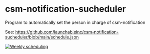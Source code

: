 # csm-notification-sucheduler

Program to automatically set the person in charge of csm-notification

See: https://github.com/launchableinc/csm-notification-sucheduler/blob/main/schedule.json

[![Weekly scheduling](https://github.com/launchableinc/csm-notification-sucheduler/actions/workflows/weekly.yml/badge.svg)](https://github.com/launchableinc/csm-notification-sucheduler/actions/workflows/weekly.yml)
